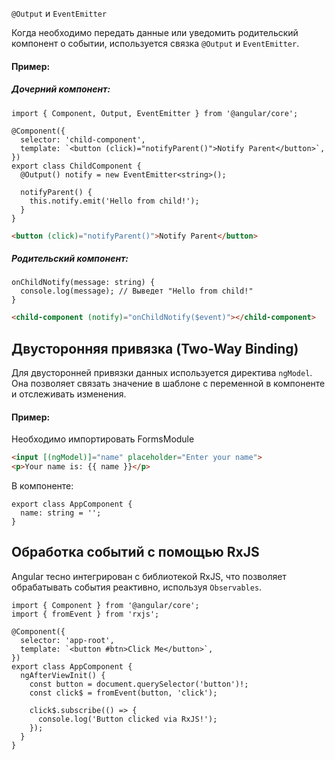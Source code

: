 `@Output` и `EventEmitter`

Когда необходимо передать данные или уведомить родительский компонент о событии, используется связка `@Output` и `EventEmitter`.


#### Пример:

##### Дочерний компонент:
```TS
import { Component, Output, EventEmitter } from '@angular/core';

@Component({
  selector: 'child-component',
  template: `<button (click)="notifyParent()">Notify Parent</button>`,
})
export class ChildComponent {
  @Output() notify = new EventEmitter<string>();

  notifyParent() {
    this.notify.emit('Hello from child!');
  }
}
```

``` html
<button (click)="notifyParent()">Notify Parent</button>
```
##### Родительский компонент:

``` TS
onChildNotify(message: string) {
  console.log(message); // Выведет "Hello from child!"
}
```

``` html
<child-component (notify)="onChildNotify($event)"></child-component>
```

## Двусторонняя привязка (Two-Way Binding)

Для двусторонней привязки данных используется директива `ngModel`. Она позволяет связать значение в шаблоне с переменной в компоненте и отслеживать изменения.

#### Пример:

Необходимо импортировать FormsModule
``` html
<input [(ngModel)]="name" placeholder="Enter your name">
<p>Your name is: {{ name }}</p>
```
В компоненте:
``` TS
export class AppComponent {
  name: string = '';
}
```


## Обработка событий с помощью RxJS
Angular тесно интегрирован с библиотекой RxJS, что позволяет обрабатывать события реактивно, используя `Observables`.

``` TS
import { Component } from '@angular/core';
import { fromEvent } from 'rxjs';

@Component({
  selector: 'app-root',
  template: `<button #btn>Click Me</button>`,
})
export class AppComponent {
  ngAfterViewInit() {
    const button = document.querySelector('button')!;
    const click$ = fromEvent(button, 'click');

    click$.subscribe(() => {
      console.log('Button clicked via RxJS!');
    });
  }
}
```
